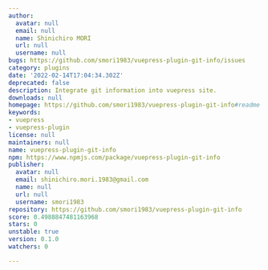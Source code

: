 ```yaml
---
author:
  avatar: null
  email: null
  name: Shinichiro MORI
  url: null
  username: null
bugs: https://github.com/smori1983/vuepress-plugin-git-info/issues
category: plugins
date: '2022-02-14T17:04:34.302Z'
deprecated: false
description: Integrate git information into vuepress site.
downloads: null
homepage: https://github.com/smori1983/vuepress-plugin-git-info#readme
keywords:
- vuepress
- vuepress-plugin
license: null
maintainers: null
name: vuepress-plugin-git-info
npm: https://www.npmjs.com/package/vuepress-plugin-git-info
publisher:
  avatar: null
  email: shinichiro.mori.1983@gmail.com
  name: null
  url: null
  username: smori1983
repository: https://github.com/smori1983/vuepress-plugin-git-info
score: 0.4988847481163968
stars: 0
unstable: true
version: 0.1.0
watchers: 0

---
```


